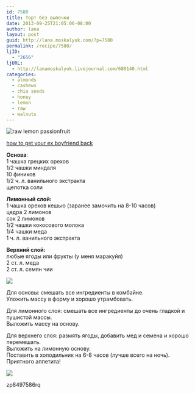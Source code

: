 ```yaml
---
id: 7580
title: Торт без выпечки
date: 2013-09-25T21:05:06-08:00
author: lana
layout: post
guid: http://lana.moskalyuk.com/?p=7580
permalink: /recipe/7580/
ljID:
  - "2656"
ljURL:
  - http://lanamoskalyuk.livejournal.com/680140.html
categories:
  - almonds
  - cashews
  - chia seeds
  - honey
  - lemon
  - raw
  - walnuts
---
```

![raw lemon passionfruit ](http://farm8.staticflickr.com/7350/9944621015_3188dc6e6a_c.jpg)

<div>
  <a href="http://howtogetyourex.webs.com/" title="how to get your ex boyfriend back">how to get your ex boyfriend back</a>
</div>

**Основа**:  
1 чашка грецких орехов  
1/2 чашки миндаля  
10 фиников  
1/2 ч. л. ванильного экстракта  
щепотка соли

**Лимонный слой:**  
1 чашка орехов кешью (заранее замочить на 8-10 часов)  
цедра 2 лимонов  
сок 2 лимонов  
1/2 чашки кокосового молока  
1/4 чашки меда  
1 ч. л. ванильного экстракта

**Верхний слой:**  
любые ягоды или фрукты (у меня маракуйя)  
2 ст. л. меда  
2 ст. л. семян чии

![](http://farm3.staticflickr.com/2846/9944628445_ee2431c0f9_c.jpg) 

Для основы: смешать все ингредиенты в комбайне.  
Уложить массу в форму и хорошо утрамбовать.

Для лимонного слоя: смешать все ингредиенты до очень гладкой и пушистой массы.  
Выложить массу на основу.

Для верхнего слоя: размять ягоды, добавить мед и семена и хорошо перемешать.  
Выложить на лимонную основу.  
Поставить в холодильник на 6-8 часов (лучше всего на ночь).  
Приятного аппетита!

![](http://farm4.staticflickr.com/3806/9944607486_b1c5299734_c.jpg) 

<div>
  zp8497586rq
</div>